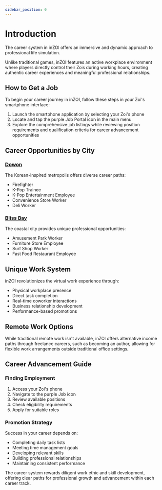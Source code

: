 ```yaml
---
sidebar_position: 0
---
```


# Introduction

The career system in inZOI offers an immersive and dynamic approach to professional life simulation. 

Unlike traditional games, inZOI features an active workplace environment where players directly control their Zois during working hours, creating authentic career experiences and meaningful professional relationships.

## How to Get a Job
To begin your career journey in inZOI, follow these steps in your Zoi's smartphone interface:

1. Launch the smartphone application by selecting your Zoi's phone
2. Locate and tap the purple Job Portal icon in the main menu
3. Explore the comprehensive job listings while reviewing position requirements and qualification criteria for career advancement opportunities

## Career Opportunities by City

### [Dowon](/docs/jobs_and_careers/dowon-jobs)
The Korean-inspired metropolis offers diverse career paths:
- Firefighter
- K-Pop Trainee
- K-Pop Entertainment Employee
- Convenience Store Worker
- Deli Worker

### [Bliss Bay](/docs/jobs_and_careers/bliss-bay-jobs)
The coastal city provides unique professional opportunities:
- Amusement Park Worker
- Furniture Store Employee
- Surf Shop Worker
- Fast Food Restaurant Employee

## Unique Work System

inZOI revolutionizes the virtual work experience through:
- Physical workplace presence
- Direct task completion
- Real-time coworker interactions
- Business relationship development
- Performance-based promotions

## Remote Work Options
While traditional remote work isn't available, inZOI offers alternative income paths through freelance careers, such as becoming an author, allowing for flexible work arrangements outside traditional office settings.

## Career Advancement Guide

### Finding Employment
1. Access your Zoi's phone
2. Navigate to the purple Job icon
3. Review available positions
4. Check eligibility requirements
5. Apply for suitable roles

### Promotion Strategy
Success in your career depends on:
- Completing daily task lists
- Meeting time management goals
- Developing relevant skills
- Building professional relationships
- Maintaining consistent performance

The career system rewards diligent work ethic and skill development, offering clear paths for professional growth and advancement within each career track.

